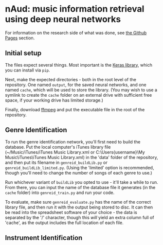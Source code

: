 # nAud: music information retrieval using deep neural networks
For information on the research side of what was done, see [the Github Pages](http://grey280.github.io/nAud/) section.

## Initial setup
The files expect several things. Most important is the [Keras library](http://keras.io), which you can install via `pip`.

Next, make the expected directories - both in the root level of the repository. One named `output`, for the saved neural networks, and one named `cache`, which will be used to store the library. (You may wish to use a symlink to create the `cache` folder on an external drive with sufficient free space, if your working drive has limited storage.)

Finally, download [ffmpeg](https://ffmpeg.org) and put the executable file in the root of the repository.

## Genre Identification
To run the genre identification network, you'll first need to build the database. Put the local computer's iTunes library file (~/Music/iTunes/iTunes Music Library.xml or C:\Users\{username}\My Music\iTunes\iTunes Music Library.xml) in the 'data' folder of the repository, and then put its filename in `genreid_buildLib.py` or `genreid_buildLib_limited.py`. (Using the 'limited' option is recommended, though you'll need to change the number of songs of each genre to use.)

Run whichever variant of `buildLib` you opted to use - it'll take a while to run. From there, you can input the name of the database file it generates (in the `cache` folder) into `genreid_train.py` and run your code.

To evaluate, make sure `genreid_evaluate.py` has the name of the correct library file, and then run it with the output being stored to disc. It can then be read into the spreadsheet software of your choice - the data is separated by the '/' character, though this *will* yield an extra column full of 'cache', as the output includes the full location of each file.

## Instrument Identification
